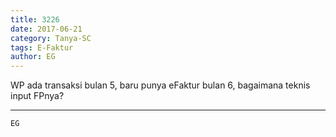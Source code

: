 ```yaml
---
title: 3226
date: 2017-06-21
category: Tanya-SC
tags: E-Faktur
author: EG
---
```


WP ada transaksi bulan 5, baru punya eFaktur bulan 6, bagaimana teknis input FPnya?

---



`EG`

